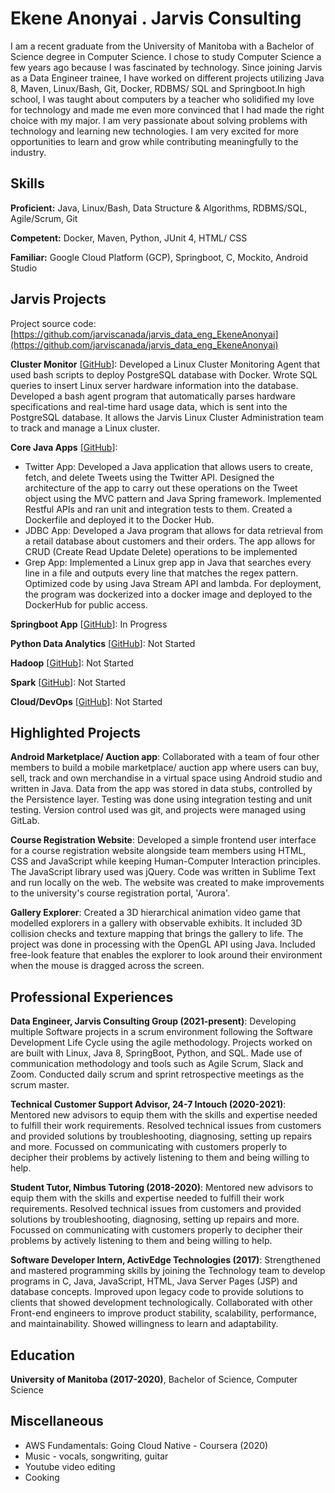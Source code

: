 # Ekene Anonyai . Jarvis Consulting

I am a recent graduate from the University of Manitoba with a Bachelor of Science degree in Computer Science. I chose to study Computer Science a few years ago because I was fascinated by technology. Since joining Jarvis as a Data Engineer trainee, I have worked on different projects utilizing Java 8, Maven, Linux/Bash, Git, Docker, RDBMS/ SQL and Springboot.In high school, I was taught about computers by a teacher who solidified my love for technology and made me even more convinced that I had made the right choice with my major. I am very passionate about solving problems with technology and learning new technologies. I am very excited for more opportunities to learn and grow while contributing meaningfully to the industry.

## Skills

**Proficient:** Java, Linux/Bash, Data Structure & Algorithms, RDBMS/SQL, Agile/Scrum, Git

**Competent:** Docker, Maven, Python, JUnit 4, HTML/ CSS

**Familiar:** Google Cloud Platform (GCP), Springboot, C, Mockito, Android Studio

## Jarvis Projects

Project source code: [https://github.com/jarviscanada/jarvis_data_eng_EkeneAnonyai](https://github.com/jarviscanada/jarvis_data_eng_EkeneAnonyai)


**Cluster Monitor** [[GitHub](https://github.com/jarviscanada/jarvis_data_eng_EkeneAnonyai/tree/master/linux_sql)]: Developed a Linux Cluster Monitoring Agent that used bash scripts to deploy PostgreSQL database with Docker. Wrote SQL queries to insert Linux server hardware information into the database. Developed a bash agent program that automatically parses hardware specifications and real-time hard usage data, which is sent into the PostgreSQL database. It allows the Jarvis Linux Cluster Administration team to track and manage a Linux cluster.

**Core Java Apps** [[GitHub](https://github.com/jarviscanada/jarvis_data_eng_EkeneAnonyai/tree/master/core_java)]:
      
  - Twitter App: Developed a Java application that allows users to create, fetch, and delete Tweets using the Twitter API. Designed the architecture of the app to carry out these operations on the Tweet object using the MVC pattern and Java Spring framework. Implemented Restful APIs and ran unit and integration tests to them. Created a Dockerfile and deployed it to the Docker Hub.
  - JDBC App: Developed a Java program that allows for data retrieval from a retail database about customers and their orders. The app allows for CRUD (Create Read Update Delete) operations to be implemented
  - Grep App: Implemented a Linux grep app in Java that searches every line in a file and outputs every line that matches the regex pattern. Optimized code by using Java Stream API and lambda. For deployment, the program was dockerized into a docker image and deployed to the DockerHub for public access.

**Springboot App** [[GitHub](https://github.com/jarviscanada/jarvis_data_eng_EkeneAnonyai/tree/master/springboot)]: In Progress

**Python Data Analytics** [[GitHub](https://github.com/jarviscanada/jarvis_data_eng_EkeneAnonyai/tree/master/python_data_analytics)]: Not Started

**Hadoop** [[GitHub](https://github.com/jarviscanada/jarvis_data_eng_EkeneAnonyai/tree/master/hadoop)]: Not Started

**Spark** [[GitHub](https://github.com/jarviscanada/jarvis_data_eng_EkeneAnonyai/tree/master/spark)]: Not Started

**Cloud/DevOps** [[GitHub](https://github.com/jarviscanada/jarvis_data_eng_EkeneAnonyai/tree/master/cloud_devops)]: Not Started


## Highlighted Projects
**Android Marketplace/ Auction app**: Collaborated with a team of four other members to build a mobile marketplace/ auction app where users can buy, sell, track and own merchandise in a virtual space using Android studio and written in Java. Data from the app was stored in data stubs, controlled by the Persistence layer. Testing was done using integration testing and unit testing. Version control used was git, and projects were managed using GitLab.

**Course Registration Website**: Developed a simple frontend user interface for a course registration website alongside team members using HTML, CSS and JavaScript while keeping Human-Computer Interaction principles. The JavaScript library used was jQuery. Code was written in Sublime Text and run locally on the web. The website was created to make improvements to the university's course registration portal, 'Aurora'.

**Gallery Explorer**: Created a 3D hierarchical animation video game that modelled explorers in a gallery with observable exhibits. It included 3D collision checks and texture mapping that brings the gallery to life. The project was done in processing with the OpenGL API using Java. Included free-look feature that enables the explorer to look around their environment when the mouse is dragged across the screen.


## Professional Experiences

**Data Engineer, Jarvis Consulting Group (2021-present)**: Developing multiple Software projects in a scrum environment following the Software Development Life Cycle using the agile methodology. Projects worked on are built with Linux, Java 8, SpringBoot, Python, and SQL. Made use of communication methodology and tools such as Agile Scrum, Slack and Zoom. Conducted daily scrum and sprint retrospective meetings as the scrum master.

**Technical Customer Support Advisor, 24-7 Intouch (2020-2021)**: Mentored new advisors to equip them with the skills and expertise needed to fulfill their work requirements. Resolved technical issues from customers and provided solutions by troubleshooting, diagnosing, setting up repairs and more. Focussed on communicating with customers properly to decipher their problems by actively listening to them and being willing to help.

**Student Tutor, Nimbus Tutoring (2018-2020)**: Mentored new advisors to equip them with the skills and expertise needed to fulfill their work requirements. Resolved technical issues from customers and provided solutions by troubleshooting, diagnosing, setting up repairs and more. Focussed on communicating with customers properly to decipher their problems by actively listening to them and being willing to help.

**Software Developer Intern, ActivEdge Technologies (2017)**: Strengthened and mastered programming skills by joining the Technology team to develop programs in C, Java, JavaScript, HTML, Java Server Pages (JSP) and database concepts. Improved upon legacy code to provide solutions to clients that showed development technologically. Collaborated with other Front-end engineers to improve product stability, scalability, performance, and maintainability. Showed willingness to learn and adaptability.


## Education
**University of Manitoba (2017-2020)**, Bachelor of Science, Computer Science


## Miscellaneous
- AWS Fundamentals: Going Cloud Native - Coursera (2020)
- Music - vocals, songwriting, guitar
- Youtube video editing
- Cooking
